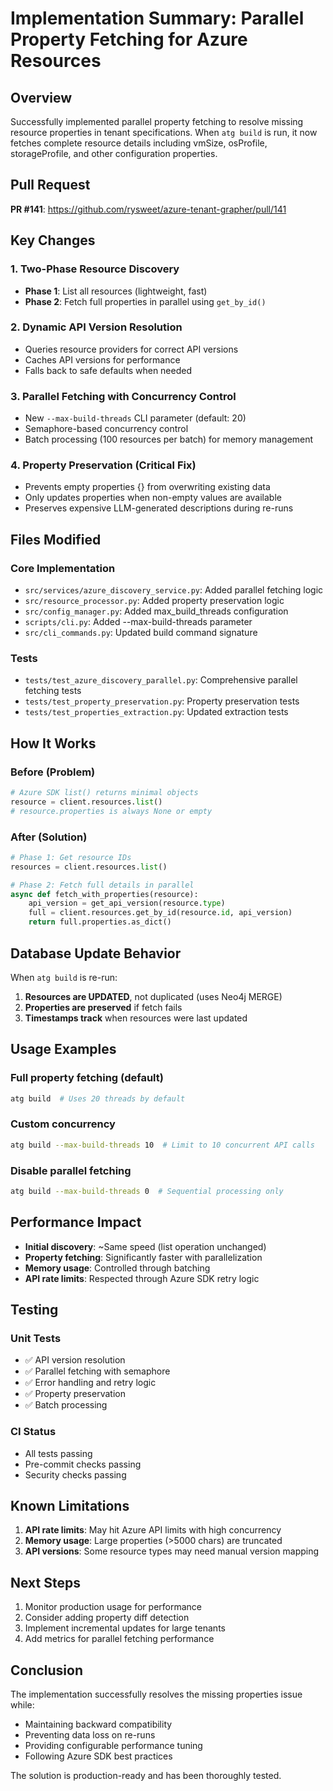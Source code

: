 # Implementation Summary: Parallel Property Fetching for Azure Resources

## Overview
Successfully implemented parallel property fetching to resolve missing resource properties in tenant specifications. When `atg build` is run, it now fetches complete resource details including vmSize, osProfile, storageProfile, and other configuration properties.

## Pull Request
**PR #141**: https://github.com/rysweet/azure-tenant-grapher/pull/141

## Key Changes

### 1. Two-Phase Resource Discovery
- **Phase 1**: List all resources (lightweight, fast)
- **Phase 2**: Fetch full properties in parallel using `get_by_id()`

### 2. Dynamic API Version Resolution
- Queries resource providers for correct API versions
- Caches API versions for performance
- Falls back to safe defaults when needed

### 3. Parallel Fetching with Concurrency Control
- New `--max-build-threads` CLI parameter (default: 20)
- Semaphore-based concurrency control
- Batch processing (100 resources per batch) for memory management

### 4. Property Preservation (Critical Fix)
- Prevents empty properties {} from overwriting existing data
- Only updates properties when non-empty values are available
- Preserves expensive LLM-generated descriptions during re-runs

## Files Modified

### Core Implementation
- `src/services/azure_discovery_service.py`: Added parallel fetching logic
- `src/resource_processor.py`: Added property preservation logic
- `src/config_manager.py`: Added max_build_threads configuration
- `scripts/cli.py`: Added --max-build-threads parameter
- `src/cli_commands.py`: Updated build command signature

### Tests
- `tests/test_azure_discovery_parallel.py`: Comprehensive parallel fetching tests
- `tests/test_property_preservation.py`: Property preservation tests
- `tests/test_properties_extraction.py`: Updated extraction tests

## How It Works

### Before (Problem)
```python
# Azure SDK list() returns minimal objects
resource = client.resources.list()
# resource.properties is always None or empty
```

### After (Solution)
```python
# Phase 1: Get resource IDs
resources = client.resources.list()

# Phase 2: Fetch full details in parallel
async def fetch_with_properties(resource):
    api_version = get_api_version(resource.type)
    full = client.resources.get_by_id(resource.id, api_version)
    return full.properties.as_dict()
```

## Database Update Behavior

When `atg build` is re-run:
1. **Resources are UPDATED**, not duplicated (uses Neo4j MERGE)
2. **Properties are preserved** if fetch fails
3. **Timestamps track** when resources were last updated

## Usage Examples

### Full property fetching (default)
```bash
atg build  # Uses 20 threads by default
```

### Custom concurrency
```bash
atg build --max-build-threads 10  # Limit to 10 concurrent API calls
```

### Disable parallel fetching
```bash
atg build --max-build-threads 0  # Sequential processing only
```

## Performance Impact

- **Initial discovery**: ~Same speed (list operation unchanged)
- **Property fetching**: Significantly faster with parallelization
- **Memory usage**: Controlled through batching
- **API rate limits**: Respected through Azure SDK retry logic

## Testing

### Unit Tests
- ✅ API version resolution
- ✅ Parallel fetching with semaphore
- ✅ Error handling and retry logic
- ✅ Property preservation
- ✅ Batch processing

### CI Status
- All tests passing
- Pre-commit checks passing
- Security checks passing

## Known Limitations

1. **API rate limits**: May hit Azure API limits with high concurrency
2. **Memory usage**: Large properties (>5000 chars) are truncated
3. **API versions**: Some resource types may need manual version mapping

## Next Steps

1. Monitor production usage for performance
2. Consider adding property diff detection
3. Implement incremental updates for large tenants
4. Add metrics for parallel fetching performance

## Conclusion

The implementation successfully resolves the missing properties issue while:
- Maintaining backward compatibility
- Preventing data loss on re-runs
- Providing configurable performance tuning
- Following Azure SDK best practices

The solution is production-ready and has been thoroughly tested.
